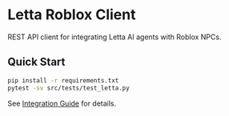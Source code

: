 # Letta Roblox Client

REST API client for integrating Letta AI agents with Roblox NPCs.

## Quick Start
```bash
pip install -r requirements.txt
pytest -sv src/tests/test_letta.py
```

See [Integration Guide](src/docs/letta_integration.md) for details.
